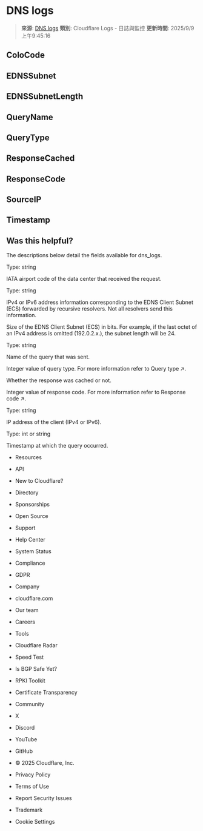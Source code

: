 # DNS logs

> **來源**: [DNS logs](https://developers.cloudflare.com/logs/logpush/logpush-job/datasets/zone/dns_logs/)
> **類別**: Cloudflare Logs - 日誌與監控
> **更新時間**: 2025/9/9 上午9:45:16

## ColoCode

## EDNSSubnet

## EDNSSubnetLength

## QueryName

## QueryType

## ResponseCached

## ResponseCode

## SourceIP

## Timestamp

## Was this helpful?

The descriptions below detail the fields available for dns_logs.

Type: string

IATA airport code of the data center that received the request.

Type: string

IPv4 or IPv6 address information corresponding to the EDNS Client Subnet (ECS) forwarded by recursive resolvers. Not all resolvers send this information.

Size of the EDNS Client Subnet (ECS) in bits. For example, if the last octet of an IPv4 address is omitted (192.0.2.x.), the subnet length will be 24.

Type: string

Name of the query that was sent.

Integer value of query type. For more information refer to Query type ↗.

Whether the response was cached or not.

Integer value of response code. For more information refer to  Response code ↗.

Type: string

IP address of the client (IPv4 or IPv6).

Type: int or string

Timestamp at which the query occurred.

- Resources
- API
- New to Cloudflare?
- Directory
- Sponsorships
- Open Source

- Support
- Help Center
- System Status
- Compliance
- GDPR

- Company
- cloudflare.com
- Our team
- Careers

- Tools
- Cloudflare Radar
- Speed Test
- Is BGP Safe Yet?
- RPKI Toolkit
- Certificate Transparency

- Community
- X
- Discord
- YouTube
- GitHub

- © 2025 Cloudflare, Inc.
- Privacy Policy
- Terms of Use
- Report Security Issues
- Trademark
- Cookie Settings


